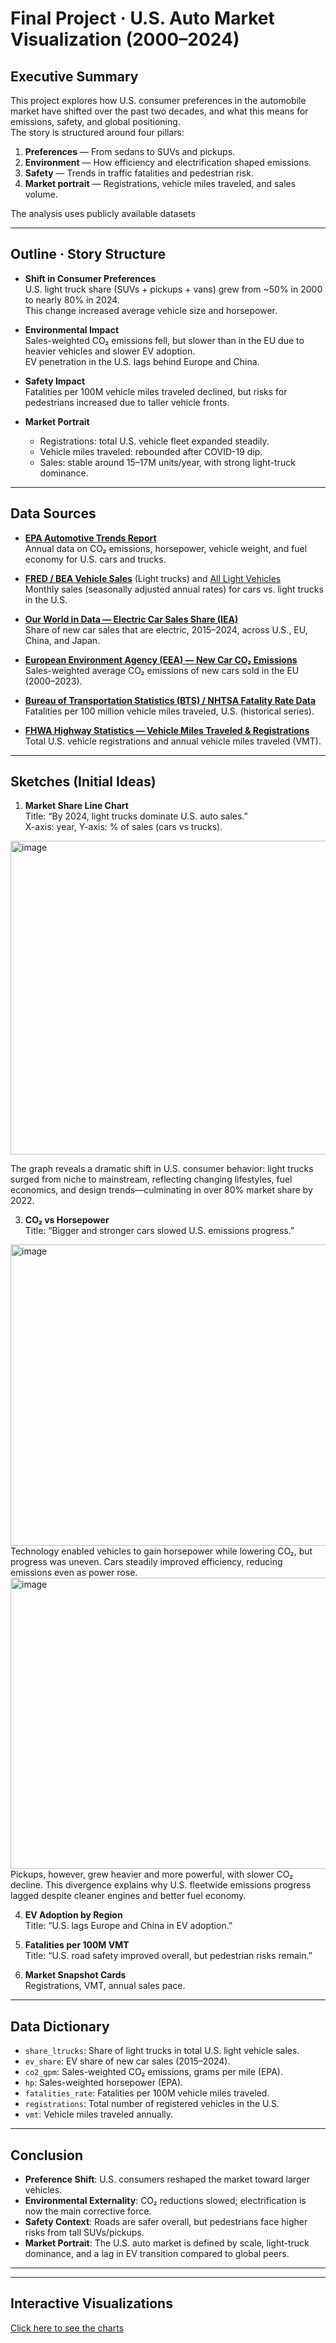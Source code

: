 # Final Project · U.S. Auto Market Visualization (2000–2024)

## Executive Summary
This project explores how U.S. consumer preferences in the automobile market have shifted over the past two decades, and what this means for emissions, safety, and global positioning.  
The story is structured around four pillars:
1. **Preferences** — From sedans to SUVs and pickups.  
2. **Environment** — How efficiency and electrification shaped emissions.  
3. **Safety** — Trends in traffic fatalities and pedestrian risk.  
4. **Market portrait** — Registrations, vehicle miles traveled, and sales volume.

The analysis uses publicly available datasets 

---

## Outline · Story Structure
- **Shift in Consumer Preferences**  
  U.S. light truck share (SUVs + pickups + vans) grew from ~50% in 2000 to nearly 80% in 2024.  
  This change increased average vehicle size and horsepower.  

- **Environmental Impact**  
  Sales-weighted CO₂ emissions fell, but slower than in the EU due to heavier vehicles and slower EV adoption.  
  EV penetration in the U.S. lags behind Europe and China.  

- **Safety Impact**  
  Fatalities per 100M vehicle miles traveled declined, but risks for pedestrians increased due to taller vehicle fronts.  

- **Market Portrait**  
  - Registrations: total U.S. vehicle fleet expanded steadily.  
  - Vehicle miles traveled: rebounded after COVID-19 dip.  
  - Sales: stable around 15–17M units/year, with strong light-truck dominance.  

---

## Data Sources

- **[EPA Automotive Trends Report](https://www.epa.gov/automotive-trends/explore-automotive-trends-data)**  
  Annual data on CO₂ emissions, horsepower, vehicle weight, and fuel economy for U.S. cars and trucks.

- **[FRED / BEA Vehicle Sales](https://fred.stlouisfed.org/series/LTRUCKSA)** (Light trucks) and [All Light Vehicles](https://fred.stlouisfed.org/series/ALTSALES)  
  Monthly sales (seasonally adjusted annual rates) for cars vs. light trucks in the U.S.

- **[Our World in Data — Electric Car Sales Share (IEA)](https://ourworldindata.org/grapher/electric-car-sales-share)**  
  Share of new car sales that are electric, 2015–2024, across U.S., EU, China, and Japan.

- **[European Environment Agency (EEA) — New Car CO₂ Emissions](https://www.eea.europa.eu/data-and-maps/data/co2-cars-emission-18)**  
  Sales-weighted average CO₂ emissions of new cars sold in the EU (2000–2023).

- **[Bureau of Transportation Statistics (BTS) / NHTSA Fatality Rate Data](https://www.bts.gov/content/traffic-fatalities-and-rates)**  
  Fatalities per 100 million vehicle miles traveled, U.S. (historical series).

- **[FHWA Highway Statistics — Vehicle Miles Traveled & Registrations](https://www.fhwa.dot.gov/policyinformation/statistics.cfm)**  
  Total U.S. vehicle registrations and annual vehicle miles traveled (VMT).


---

## Sketches (Initial Ideas)

1. **Market Share Line Chart**  
 Title: “By 2024, light trucks dominate U.S. auto sales.”  
 X-axis: year, Y-axis: % of sales (cars vs trucks).
<img width="778" height="502" alt="image" src="https://github.com/user-attachments/assets/577dfbd7-646a-4509-9898-ebf86e53cc10" />

The graph reveals a dramatic shift in U.S. consumer behavior: light trucks surged from niche to mainstream, reflecting changing lifestyles, fuel economics, and design trends—culminating in over 80% market share by 2022.

3. **CO₂ vs Horsepower**  
 Title: “Bigger and stronger cars slowed U.S. emissions progress.”  
<img width="776" height="482" alt="image" src="https://github.com/user-attachments/assets/efff88bd-6de5-4b6c-8da7-e98fd8a7eb3e" />
Technology enabled vehicles to gain horsepower while lowering CO₂, but progress was uneven. Cars steadily improved efficiency, reducing emissions even as power rose. 
<img width="796" height="466" alt="image" src="https://github.com/user-attachments/assets/c5acd4af-d28a-4cb1-9f9f-fc9f0cf42f5d" />
Pickups, however, grew heavier and more powerful, with slower CO₂ decline. This divergence explains why U.S. fleetwide emissions progress lagged despite cleaner engines and better fuel economy.

4. **EV Adoption by Region**  
 Title: “U.S. lags Europe and China in EV adoption.”  

5. **Fatalities per 100M VMT**  
 Title: “U.S. road safety improved overall, but pedestrian risks remain.”  

6. **Market Snapshot Cards**  
 Registrations, VMT, annual sales pace.

---

## Data Dictionary
- `share_ltrucks`: Share of light trucks in total U.S. light vehicle sales.  
- `ev_share`: EV share of new car sales (2015–2024).  
- `co2_gpm`: Sales-weighted CO₂ emissions, grams per mile (EPA).  
- `hp`: Sales-weighted horsepower (EPA).  
- `fatalities_rate`: Fatalities per 100M vehicle miles traveled.  
- `registrations`: Total number of registered vehicles in the U.S.  
- `vmt`: Vehicle miles traveled annually.  

---

## Conclusion
- **Preference Shift**: U.S. consumers reshaped the market toward larger vehicles.  
- **Environmental Externality**: CO₂ reductions slowed; electrification is now the main corrective force.  
- **Safety Context**: Roads are safer overall, but pedestrians face higher risks from tall SUVs/pickups.  
- **Market Portrait**: The U.S. auto market is defined by scale, light-truck dominance, and a lag in EV transition compared to global peers.

---

---

## Interactive Visualizations
[Click here to see the charts](charts.html)



